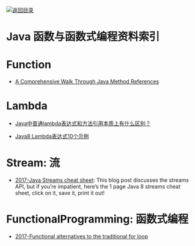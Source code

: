 [![返回目录](https://parg.co/UGo)](https://parg.co/b4z) 
# Java 函数与函数式编程资料索引

# Function

- [A Comprehensive Walk Through Java Method References](https://dzone.com/articles/a-comprehensive-walk-over-java-method-references?utm_source=mybridge&utm_medium=web&utm_campaign=read_more)

# Lambda

- [Java中普通lambda表达式和方法引用本质上有什么区别？ ](https://www.zhihu.com/question/51491241/answer/126232275)

- [Java8 Lambda表达式10个示例](http://www.importnew.com/16436.html)

# Stream: 流

- [2017-Java Streams cheat sheet](https://zeroturnaround.com/rebellabs/java-8-streams-cheat-sheet/): This blog post discusses the streams API, but if you’re impatient, here’s the 1 page Java 8 streams cheat sheet, click on it, save it, print it out!

# FunctionalProgramming: 函数式编程

- [2017-Functional alternatives to the traditional for loop](https://parg.co/baJ)